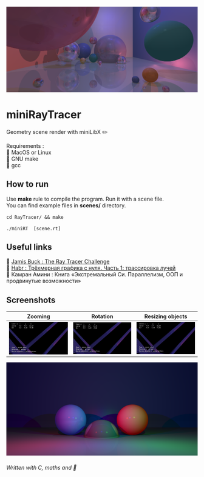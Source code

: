 ![](scenes/images/naturmort.png)
 
# miniRayTracer  
Geometry scene render with miniLibX :pencil2:

Requirements :  
 :small_orange_diamond: MacOS or Linux   
 :small_orange_diamond: GNU make  
 :small_orange_diamond: gcc


## How to run
 Use **make** rule to compile the program. Run it with a scene file.  
 You can find example files in **scenes/** directory.
``` 
cd RayTracer/ && make
``` 
```
./miniRT  [scene.rt]
```
## Useful links
 :small_blue_diamond: [Jamis Buck : The Ray Tracer Challenge](https://pragprog.com/titles/jbtracer/the-ray-tracer-challenge/)  
 :small_blue_diamond: [Habr : Трёхмерная графика с нуля. Часть 1: трассировка лучей](https://habr.com/ru/post/342510/)  
 :small_blue_diamond: Камран Амини : Книга «Экстремальный Cи. Параллелизм, ООП и продвинутые возможности»  

## Screenshots
 
| Zooming | Rotation | Resizing objects |
|:-----------------------------:|:----------------------------:|:----------------------------:|
|![](scenes/images/zooming.gif) |![](scenes/images/zooming.gif)|![](scenes/images/zooming.gif)|

 ![](scenes/images/three_spheres.png)

###### Written with C, maths and :sparkling_heart:

